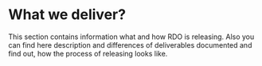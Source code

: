 
# What we deliver?

This section contains information what and how RDO is releasing. Also you can find here description and differences of deliverables documented and find out, how the process of releasing looks like.
